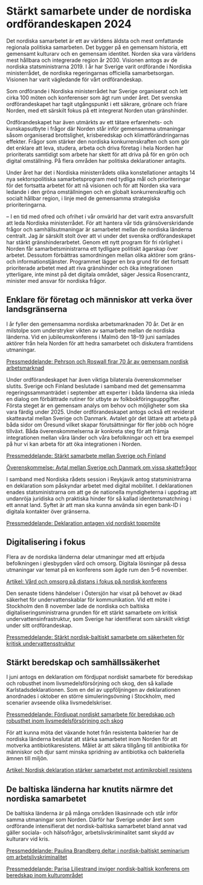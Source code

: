 # Stärkt samarbete under de nordiska ordförandeskapen 2024

Det nordiska samarbetet är ett av världens äldsta och mest omfattande regionala politiska samarbeten. Det bygger på en gemensam historia, ett gemensamt kulturarv och en gemensam identitet. Norden ska vara världens mest hållbara och integrerade region år 2030. Visionen antogs av de nordiska statsministrarna 2019. I år har Sverige varit ordförande i Nordiska ministerrådet, de nordiska regeringarnas officiella samarbetsorgan. Visionen har varit vägledande för vårt ordförandeskap.

Som ordförande i Nordiska ministerrådet har Sverige organiserat och lett cirka 100 möten och konferenser som ägt rum under året. Det svenska ordförandeskapet har tagit utgångspunkt i ett säkrare, grönare och friare Norden, med ett särskilt fokus på ett integrerat Norden utan gränshinder.

Ordförandeskapet har även utmärkts av ett tätare erfarenhets- och kunskapsutbyte i frågor där Norden står inför gemensamma utmaningar såsom organiserad brottslighet, krisberedskap och klimatförändringarnas effekter. Frågor som stärker den nordiska konkurrenskraften och som gör det enklare att leva, studera, arbeta och driva företag i hela Norden har prioriterats samtidigt som arbete har skett för att driva på för en grön och digital omställning. På flera områden har politiska deklarationer antagits.

Under året har det i Nordiska ministerrådets olika konstellationer antagits 14 nya sektorspolitiska samarbetsprogram med tydliga mål och prioriteringar för det fortsatta arbetet för att nå visionen och för att Norden ska vara ledande i den gröna omställningen och en globalt konkurrenskraftig och socialt hållbar region, i linje med de gemensamma strategiska prioriteringarna.

– I en tid med ofred och ofrihet i vår omvärld har det varit extra ansvarsfullt att leda Nordiska ministerrådet. För att hantera vår tids gränsöverskridande frågor och samhällsutmaningar är samarbetet mellan de nordiska länderna centralt. Jag är särskilt stolt över att vi under det svenska ordförandeskapet har stärkt gränshinderarbetet. Genom ett nytt program för fri rörlighet i Norden får samarbetsministrarna ett tydligare politiskt ägarskap över arbetet. Dessutom förbättras samordningen mellan olika aktörer som gräns- och informationstjänster. Programmet lägger en bra grund för det fortsatt prioriterade arbetet med att riva gränshinder och öka integrationen ytterligare, inte minst på det digitala området, säger Jessica Rosencrantz, minister med ansvar för nordiska frågor.

## Enklare för företag och människor att verka över landsgränserna

I år fyller den gemensamma nordiska arbetsmarknaden 70 år. Det är en milstolpe som understryker vikten av samarbete mellan de nordiska länderna. Vid en jubileumskonferens i Malmö den 18–19 juni samlades aktörer från hela Norden för att hedra samarbetet och diskutera framtidens utmaningar.

[Pressmeddelande: Pehrson och Roswall firar 70 år av gemensam nordisk arbetsmarknad](/pressmeddelanden/2024/06/pehrson-och-roswall-firar-70-ar-av-gemensam-nordisk-arbetsmarknad/)

Under ordförandeskapet har även viktiga bilaterala överenskommelser slutits. Sverige och Finland beslutade i samband med det gemensamma regeringssammanträdet i september att experter i båda länderna ska inleda en dialog om förbättrade rutiner för utbyte av folkbokföringsuppgifter. Första steget är en gemensam analys om behov och möjligheter som ska vara färdig under 2025. Under ordförandeskapet antogs också ett reviderat skatteavtal mellan Sverige och Danmark. Avtalet gör det lättare att arbeta på båda sidor om Öresund vilket skapar förutsättningar för fler jobb och högre tillväxt. Båda överenskommelserna är konkreta steg för att främja integrationen mellan våra länder och våra befolkningar och ett bra exempel på hur vi kan arbeta för att öka integrationen i Norden.

[Pressmeddelande: Stärkt samarbete mellan Sverige och Finland](/pressmeddelanden/2024/09/starkt-samarbete-mellan-sverige-och-finland/)

[Överenskommelse: Avtal mellan Sverige och Danmark om vissa skattefrågor](/rattsliga-dokument/sveriges-internationella-overenskommelser/2024/06/avtal-mellan-sverige-och-danmark-om-vissa-skattefragor/)

I samband med Nordiska rådets session i Reykjavik antog statsministrarna en deklaration som påskyndar arbetet med digital mobilitet. I deklarationen enades statsministrarna om att ge de nationella myndigheterna i uppdrag att undanröja juridiska och praktiska hinder för så kallad identitetsmatchning i ett annat land. Syftet är att man ska kunna använda sin egen bank-ID i digitala kontakter över gränserna.

[Pressmeddelande: Deklaration antagen vid nordiskt toppmöte](/pressmeddelanden/2024/10/deklaration-antagen-vid-nordiskt-toppmote/)

## Digitalisering i fokus

Flera av de nordiska länderna delar utmaningar med att erbjuda befolkningen i glesbygden vård och omsorg. Digitala lösningar på dessa utmaningar var temat på en konferens som ägde rum den 5–6 november.

[Artikel: Vård och omsorg på distans i fokus på nordisk konferens](/artiklar/2024/11/vard-och-omsorg-pa-distans-i-fokus-pa-nordisk-konferens/)

Den senaste tidens händelser i Östersjön har visat på behovet av ökad säkerhet för undervattenskablar för kommunikation. Vid ett möte i Stockholm den 8 november lade de nordiska och baltiska digitaliseringsministrarna grunden för ett stärkt samarbete om kritisk undervattensinfrastruktur, som Sverige har identifierat som särskilt viktigt under sitt ordförandeskap.

[Pressmeddelande: Stärkt nordisk-baltiskt samarbete om säkerheten för kritisk undervattensstruktur](/pressmeddelanden/2024/11/starkt-nordiskt-baltiskt-samarbete-om-sakerheten-for-kritisk-undervattensstruktur/)

## Stärkt beredskap och samhällssäkerhet

I juni antogs en deklaration om fördjupat nordiskt samarbete för beredskap och robusthet inom livsmedelsförsörjning och skog, den så kallade Karlstadsdeklarationen. Som en del av uppföljningen av deklarationen anordnades i oktober en större simuleringsövning i Stockholm, med scenarier avseende olika livsmedelskriser.

[Pressmeddelande: Fördjupat nordiskt samarbete för beredskap och robusthet inom livsmedelsförsörjning och skog](/pressmeddelanden/2024/06/fordjupat-nordiskt-samarbete-for-beredskap-och-robusthet-inom-livsmedelsforsorjning-och-skog/)

För att kunna möta det växande hotet från resistenta bakterier har de nordiska länderna beslutat att stärka samarbetet inom Norden för att motverka antibiotikaresistens. Målet är att säkra tillgång till antibiotika för människor och djur samt minska spridning av antibiotika och bakteriella ämnen till miljön.

[Artikel: Nordisk deklaration stärker samarbetet mot antimikrobiell resistens](/artiklar/2024/11/nordisk-deklaration-starker-samarbetet-mot-antimikrobiell-resistens/)

## De baltiska länderna har knutits närmre det nordiska samarbetet

De baltiska länderna är på många områden likasinnade och står inför samma utmaningar som Norden. Därför har Sverige under året som ordförande intensifierat det nordisk-baltiska samarbetet bland annat vad gäller sociala- och hälsofrågor, arbetslivskriminalitet samt skydd av kulturarv vid kris.

[Pressmeddelande: Paulina Brandberg deltar i nordisk-baltiskt seminarium om arbetslivskriminalitet](/pressmeddelanden/2024/09/paulina-brandberg-deltar-i-nordisk-baltiskt-seminarium-om-arbetslivskriminalitet/)

[Pressmeddelande: Parisa Liljestrand inviger nordisk-baltisk konferens om beredskap inom kulturområdet](/pressmeddelanden/2024/06/parisa-liljestrand-inviger-nordisk-baltisk-konferens-om-beredskap-inom-kulturomradet/)
